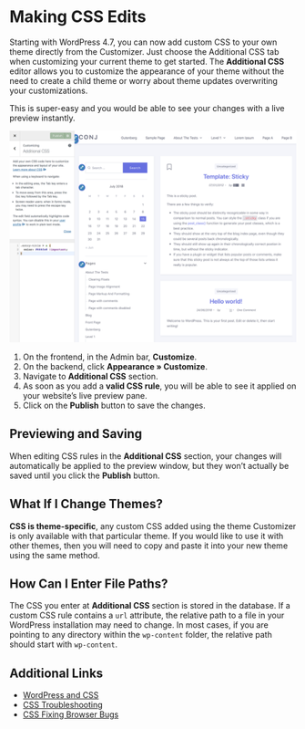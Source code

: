 # Making CSS Edits

Starting with WordPress 4.7, you can now add custom CSS to your own theme directly from the Customizer. Just choose the Additional CSS tab when customizing your current theme to get started. The **Additional CSS** editor allows you to customize the appearance of your theme without the need to create a child theme or worry about theme updates overwriting your customizations.

This is super-easy and you would be able to see your changes with a live preview instantly.

![Making CSS Edits](img/making-css-edits.png)

1. On the frontend, in the Admin bar, **Customize**.
2. On the backend, click **Appearance » Customize**.
3. Navigate to **Additional CSS** section.
4. As soon as you add a **valid CSS rule**, you will be able to see it applied on your website’s live preview pane.
5. Click on the **Publish** button to save the changes.

## Previewing and Saving

When editing CSS rules in the **Additional CSS** section, your changes will automatically be applied to the preview window, but they won’t actually be saved until you click the **Publish** button.

## What If I Change Themes?

**CSS is theme-specific**, any custom CSS added using the theme Customizer is only available with that particular theme. If you would like to use it with other themes, then you will need to copy and paste it into your new theme using the same method.

## How Can I Enter File Paths?

The CSS you enter at **Additional CSS** section is stored in the database. If a custom CSS rule contains a `url` attribute, the relative path to a file in your WordPress installation may need to change. In most cases, if you are pointing to any directory within the `wp-content` folder, the relative path should start with `wp-content`.

## Additional Links

* [WordPress and CSS](https://codex.wordpress.org/CSS#WordPress_and_CSS)
* [CSS Troubleshooting](https://codex.wordpress.org/CSS_Troubleshooting)
* [CSS Fixing Browser Bugs](https://codex.wordpress.org/CSS_Fixing_Browser_Bugs)
